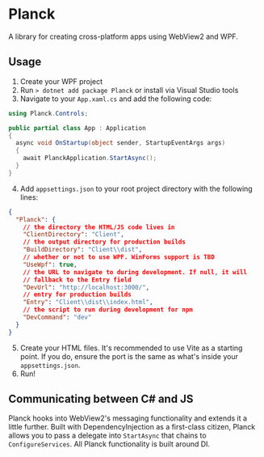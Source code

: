 # Planck

A library for creating cross-platform apps using WebView2 and WPF.

## Usage

1. Create your WPF project
2. Run `> dotnet add package Planck` or install via Visual Studio tools
3. Navigate to your `App.xaml.cs` and add the following code:

```cs
using Planck.Controls;

public partial class App : Application
{
  async void OnStartup(object sender, StartupEventArgs args)
  {
    await PlanckApplication.StartAsync();
  }
}
```

4. Add `appsettings.json` to your root project directory with the following lines:

```json
{
  "Planck": {
    // the directory the HTML/JS code lives in
    "ClientDirectory": "Client",
    // the output directory for production builds
    "BuildDirectory": "Client\\dist",
    // whether or not to use WPF. WinForms support is TBD
    "UseWpf": true,
    // the URL to navigate to during development. If null, it will
    // fallback to the Entry field
    "DevUrl": "http://localhost:3000/",
    // entry for production builds
    "Entry": "Client\\dist\\index.html",
    // the script to run during development for npm
    "DevCommand": "dev"
  }
}
```

5. Create your HTML files. It's recommended to use Vite as a starting point. If you do, ensure the port is the same as what's inside your `appsettings.json`.
6. Run!

## Communicating between C# and JS

Planck hooks into WebView2's messaging functionality and extends it a little further. Built with DependencyInjection as a first-class citizen, Planck allows you to pass a delegate into `StartAsync` that chains to `ConfigureServices`. All Planck functionality is built around DI.

